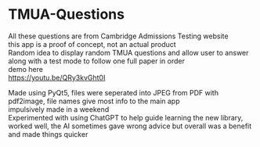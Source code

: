 # TMUA-Questions  
All these questions are from Cambridge Admissions Testing website  
this app is a proof of concept, not an actual product  
Random idea to display random TMUA questions and allow user to answer along with a test mode to follow one full paper in order  
demo here  
https://youtu.be/QRy3kvGht0I  

Made using PyQt5, files were seperated into JPEG from PDF with pdf2image, file names give most info to the main app   
impulsively made in a weekend  
Experimented with using ChatGPT to help guide learning the new library, worked well, the AI sometimes gave wrong advice but overall was a benefit and made things quicker

